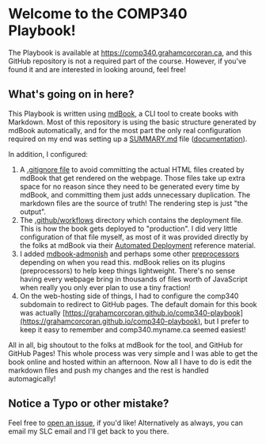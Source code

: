 # Welcome to the COMP340 Playbook!

The Playbook is available at https://comp340.grahamcorcoran.ca, and this GitHub repository is not a required part of the course. However, if you've found it and are interested in looking around, feel free!

## What's going on in here?

This Playbook is written using [mdBook](https://rust-lang.github.io/mdBook/), a CLI tool to create books with Markdown. Most of this repository is using the basic structure generated by mdBook automatically, and for the most part the only real configuration required on my end was setting up a [SUMMARY.md](https://github.com/GrahamCorcoran/comp340-playbook/blob/main/src/SUMMARY.md) file ([documentation](https://rust-lang.github.io/mdBook/format/summary.html)).

In addition, I configured:

1. A [.gitignore file](https://git-scm.com/docs/gitignore) to avoid committing the actual HTML files created by mdBook that get rendered on the webpage. Those files take up extra space for no reason since they need to be generated every time by mdBook, and committing them just adds unnecessary duplication. The markdown files are the source of truth! The rendering step is just "the output".
2. The [.github/workflows](https://github.com/GrahamCorcoran/comp340-playbook/tree/main/.github/workflows) directory which contains the deployment file. This is how the book gets deployed to "production". I did very little configuration of that file myself, as most of it was provided directly by the folks at mdBook via their [Automated Deployment](https://github.com/rust-lang/mdBook/wiki/Automated-Deployment) reference material.
3. I added [mdbook-admonish](https://github.com/tommilligan/mdbook-admonish) and perhaps some other [preprocessors](https://rust-lang.github.io/mdBook/format/configuration/preprocessors.html) depending on when you read this. mdBook relies on its plugins (preprocessors) to help keep things lightweight. There's no sense having every webpage bring in thousands of files worth of JavaScript when really you only ever plan to use a tiny fraction!
4. On the web-hosting side of things, I had to configure the comp340 subdomain to redirect to GitHub pages. The default domain for this book was actually [https://grahamcorcoran.github.io/comp340-playbook](https://grahamcorcoran.github.io/comp340-playbook), but I prefer to keep it easy to remember and comp340.myname.ca seemed easiest!

All in all, big shoutout to the folks at mdBook for the tool, and GitHub for GitHub Pages! This whole process was very simple and I was able to get the book online and hosted within an afternoon. Now all I have to do is edit the markdown files and push my changes and the rest is handled automagically!

## Notice a Typo or other mistake?

Feel free to [open an issue](https://github.com/GrahamCorcoran/comp340-playbook/issues/new), if you'd like! Alternatively as always, you can email my SLC email and I'll get back to you there.